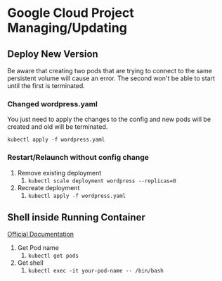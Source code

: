 # Google Cloud Project Managing/Updating #

## Deploy New Version ##

Be aware that creating two pods that are trying to connect to the same persistent volume will cause an error. The second won't be able to start until the first is terminated.


### Changed wordpress.yaml ###

You just need to apply the changes to the config and new pods will be created and old will be terminated.

`kubectl apply -f wordpress.yaml`

### Restart/Relaunch without config change ###

1. Remove existing deployment
   1. `kubectl scale deployment wordpress --replicas=0`
1. Recreate deployment
   1. `kubectl apply -f wordpress.yaml`
   

## Shell inside Running Container ##
[Official Documentation](https://kubernetes.io/docs/tasks/debug-application-cluster/get-shell-running-container/)

1. Get Pod name
   1. `kubectl get pods`
1. Get shell
   1. `kubectl exec -it your-pod-name -- /bin/bash`